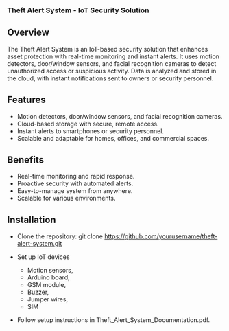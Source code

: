 ### Theft Alert System - IoT Security Solution
## Overview
The Theft Alert System is an IoT-based security solution that enhances asset protection with real-time monitoring and instant alerts. It uses motion detectors, door/window sensors, and facial recognition cameras to detect unauthorized access or suspicious activity. Data is analyzed and stored in the cloud, with instant notifications sent to owners or security personnel.

## Features
* Motion detectors, door/window sensors, and facial recognition cameras.
* Cloud-based storage with secure, remote access.
* Instant alerts to smartphones or security personnel.
* Scalable and adaptable for homes, offices, and commercial spaces.
  
## Benefits
* Real-time monitoring and rapid response.
* Proactive security with automated alerts.
* Easy-to-manage system from anywhere.
* Scalable for various environments.

## Installation
* Clone the repository:
git clone https://github.com/yourusername/theft-alert-system.git

* Set up IoT devices
    * Motion sensors,
    * Arduino board,
    * GSM module,
    * Buzzer,
    * Jumper wires,
    * SIM
      
* Follow setup instructions in Theft_Alert_System_Documentation.pdf.  
